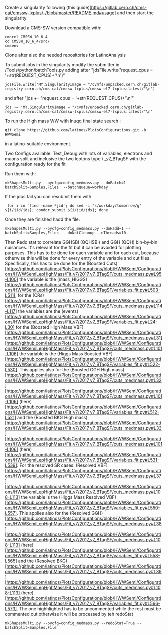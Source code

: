 Create a singularity following (this guide)[https://gitlab.cern.ch/cms-cat/cmssw-lxplus/-/blob/master/README.md#usage] and then start the singularity 

Download a CMS-SW version compatible with:
```
cmsrel CMSSW_10_6_4
cd CMSSW_10_6_4/src/
cmsenv
```
Clone after also the needed repositories for LatinoAnalysis  

To submit jobs in the singularity modify the submitter in /Tools/python/batchTools.py adding after "jdsFile.write('request_cpus = '+str(REQUEST_CPUS)+'\n')"
```
jdsFile.write('MY.SingularityImage = "/cvmfs/unpacked.cern.ch/gitlab-registry.cern.ch/cms-cat/cmssw-lxplus/cmssw-el7-lxplus:latest/"\n')
```
and after "jds += 'request_cpus = '+str(REQUEST_CPUS)+'\n'"
```
jds += 'MY.SingularityImage = "/cvmfs/unpacked.cern.ch/gitlab-registry.cern.ch/cms-cat/cmssw-lxplus/cmssw-el7-lxplus:latest/"\n' 
```
To run the High mass WW with lnuqq final state search :
```
git clone https://github.com/latinos/PlotsConfigurations.git -b HWWSemi
```

in a latino-suitable environment.

Two Configs available: Test_Debug with lots of variables, electrons and muons split and inclusive the two leptons type / _v7_BTagSF with the configuration ready for the fit 

Run them with:
```
mkShapesMulti.py --pycfg=config_medmass.py --doBatch=1 --batchSplit=Samples,Files  --batchQueue=workday    
```

If the jobs fail you can resubmit them with 
```
 for i in `find -name *jid`; do sed -i "s/workday/tomorrow/g" ${i/jid/jds}; condor_submit ${i/jid/jds}; done
```

Once they are finished hadd the file:
```
mkShapesMulti.py --pycfg=config_medmass.py --doHadd=1 --batchSplit=Samples,Files  --doNotCleanup --nThreads=10
```
Then Redo stat to correlate GGHSBI (QQHSBI) and GGH (QQH)  bin-by-bin nuisances. It's relevant for the fit but it can be avoided for plotting purposes. This has to be done for each variable and for each cut, because otherwise this will be done for every entry of the variable and cut files. Specifically, this has to be done for the (Boosted Cuts)[https://github.com/latinos/PlotsConfigurations/blob/HWWSemi/Configurations/HWWSemiLepHighMass/Fit_v7/2017_v7_BTagSF/cuts_medmass.py#L95-L100] the variable is the (mass_HIGGS)[https://github.com/latinos/PlotsConfigurations/blob/HWWSemi/Configurations/HWWSemiLepHighMass/Fit_v7/2017_v7_BTagSF/variables_fit.py#L503-L511], for the (CRs)[https://github.com/latinos/PlotsConfigurations/blob/HWWSemi/Configurations/HWWSemiLepHighMass/Fit_v7/2017_v7_BTagSF/cuts_medmass.py#L114-L117] the variables are the (events)[https://github.com/latinos/PlotsConfigurations/blob/HWWSemi/Configurations/HWWSemiLepHighMass/Fit_v7/2017_v7_BTagSF/variables_fit.py#L24-L30] for the (Boosted High Mass VBF)[https://github.com/latinos/PlotsConfigurations/blob/HWWSemi/Configurations/HWWSemiLepHighMass/Fit_v7/2017_v7_BTagSF/cuts_medmass.py#L31] [https://github.com/latinos/PlotsConfigurations/blob/HWWSemi/Configurations/HWWSemiLepHighMass/Fit_v7/2017_v7_BTagSF/cuts_medmass.py#L101-L106] the variable is the (Higgs Mass Boosted VBF)[https://github.com/latinos/PlotsConfigurations/blob/HWWSemi/Configurations/HWWSemiLepHighMass/Fit_v7/2017_v7_BTagSF/variables_fit.py#L522-L530]. This applies also for the (Boosted GGH High mass)[https://github.com/latinos/PlotsConfigurations/blob/HWWSemi/Configurations/HWWSemiLepHighMass/Fit_v7/2017_v7_BTagSF/cuts_medmass.py#L32] [https://github.com/latinos/PlotsConfigurations/blob/HWWSemi/Configurations/HWWSemiLepHighMass/Fit_v7/2017_v7_BTagSF/cuts_medmass.py#L101-L106] (here)[https://github.com/latinos/PlotsConfigurations/blob/HWWSemi/Configurations/HWWSemiLepHighMass/Fit_v7/2017_v7_BTagSF/variables_fit.py#L512-L521] and the (Boosted BKG High mass)[https://github.com/latinos/PlotsConfigurations/blob/HWWSemi/Configurations/HWWSemiLepHighMass/Fit_v7/2017_v7_BTagSF/cuts_medmass.py#L33] [https://github.com/latinos/PlotsConfigurations/blob/HWWSemi/Configurations/HWWSemiLepHighMass/Fit_v7/2017_v7_BTagSF/cuts_medmass.py#L101-L106] (here)[https://github.com/latinos/PlotsConfigurations/blob/HWWSemi/Configurations/HWWSemiLepHighMass/Fit_v7/2017_v7_BTagSF/variables_fit.py#L531-L539]. For the resolved SR cases: (Resolved VBF)[https://github.com/latinos/PlotsConfigurations/blob/HWWSemi/Configurations/HWWSemiLepHighMass/Fit_v7/2017_v7_BTagSF/cuts_medmass.py#L37] [https://github.com/latinos/PlotsConfigurations/blob/HWWSemi/Configurations/HWWSemiLepHighMass/Fit_v7/2017_v7_BTagSF/cuts_medmass.py#L108-L113] the variable is the (Higgs Mass Resolved VBF)[https://github.com/latinos/PlotsConfigurations/blob/HWWSemi/Configurations/HWWSemiLepHighMass/Fit_v7/2017_v7_BTagSF/variables_fit.py#L550-L557]. This applies also for the (Resolved GGH)[https://github.com/latinos/PlotsConfigurations/blob/HWWSemi/Configurations/HWWSemiLepHighMass/Fit_v7/2017_v7_BTagSF/cuts_medmass.py#L38] [https://github.com/latinos/PlotsConfigurations/blob/HWWSemi/Configurations/HWWSemiLepHighMass/Fit_v7/2017_v7_BTagSF/cuts_medmass.py#L108-L113] (here)[https://github.com/latinos/PlotsConfigurations/blob/HWWSemi/Configurations/HWWSemiLepHighMass/Fit_v7/2017_v7_BTagSF/variables_fit.py#L558-L565] and the (Resolved BKG)[https://github.com/latinos/PlotsConfigurations/blob/HWWSemi/Configurations/HWWSemiLepHighMass/Fit_v7/2017_v7_BTagSF/cuts_medmass.py#L39] [https://github.com/latinos/PlotsConfigurations/blob/HWWSemi/Configurations/HWWSemiLepHighMass/Fit_v7/2017_v7_BTagSF/cuts_medmass.py#L108-L113] (here)[https://github.com/latinos/PlotsConfigurations/blob/HWWSemi/Configurations/HWWSemiLepHighMass/Fit_v7/2017_v7_BTagSF/variables_fit.py#L566-L573]. The one highhlighted has to be uncommented while the rest must be commented out otherwise it will be processed by teh redoStat


```
mkShapesMulti.py --pycfg=config_medmass.py --redoStat=True --batchSplit=Samples,File
```
